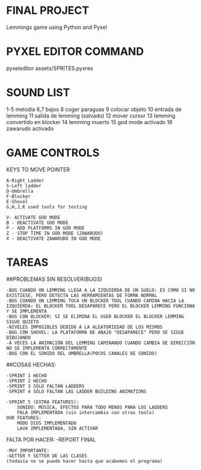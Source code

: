# FINAL PROJECT

Lemmings game using Python and Pyxel

# PYXEL EDITOR COMMAND

pyxeleditor assets/SPRITES.pyxres

# SOUND LIST

1-5 melodía
6,7 bajos
8 coger paraguas
9 colocar objeto
10 entrada de lemming
11 salida de lemming (salvado)
12 mover cursor
13 lemming convertido en blocker
14 lemming muerto
15 god mode activado
16 zawarudo activado

# GAME CONTROLS

KEYS TO MOVE POINTER

    A-Right Ladder
    S-Left ladder
    D-Umbrella
    F-Blocker
    E-Shovel
    G,H,J,K used tools for testing

    V- ACTIVATE GOD MODE
    B - DEACTIVATE GOD MODE
    P - ADD PLATFORMS IN GOD MODE
    Z - STOP TIME IN GOD MODE (ZAWARUDO)
    X - DEACTIVATE ZAWARUDO IN GOD MODE

# TAREAS

##PROBLEMAS SIN RESOLVER(BUGS)

    -BUG CUANDO UN LEMMING LLEGA A LA IZQUIERDA DE UN SUELO: ES COMO SI NO EXISTIESE, PERO DETECTA LAS HERRAMIENTAS DE FORMA NORMAL
    -BUG CUANDO UN LEMMING TOCA UN BLOCKER TOOL CUANDO CAMINA HACIA LA IZQUIERDA: EL BLOCKER TOOL DESAPARECE PERO EL BLOCKER LEMMING FUNCIONA Y SE IMPLEMENTA
    -BUG CON BLOCKER: SI SE ELIMINA EL USED BLOCKER EL BLOCKER LEMMING SIGUE QUIETO
    -NIVELES IMPOSIBLES DEBIDO A LA ALEATORIEDAD DE LOS MISMOS
    -BUG CON SHOVEL: LA PLATAFORMA DE ABAJO "DESAPARECE" PERO SE SIGUE DIBUJANDO
    -A VECES LA ANIMACIÓN DEL LEMMING CAMINANDO CUANDO CAMBIA DE DIRECCIÓN NO SE IMPLEMENTA CORRECTAMENTE
    -BUG CON EL SONIDO DEL UMBRELLA(POCOS CANALES DE SONIDO)
    



##COSAS HECHAS:

    -SPRINT 1 HECHO
    -SPRINT 2 HECHO
    -SPRINT 3 SÓLO FALTAN LADDERS
    -SPRINT 4 SÓLO FALTAN LAS LADDER BUILDING ANIMATIONS

    -SPRINT 5 (EXTRA FEATURES):
        SONIDO: MÚSICA, EFECTOS PARA TODO MENOS PARA LOS LADDERS
        PALA IMPLEMENTADA (sin intercambio con otras tools)
    OUR FEATURES:
        MODO DIOS IMPLEMENTADO
        LAVA IMPLEMENTADA, SIN ACTIVAR

FALTA POR HACER:
    -REPORT FINAL

    -MUY IMPORTANTE:
    -GETTER Y SETTER DE LAS CLASES
    (todavía no se puede hacer hasta que acabemos el programa)
